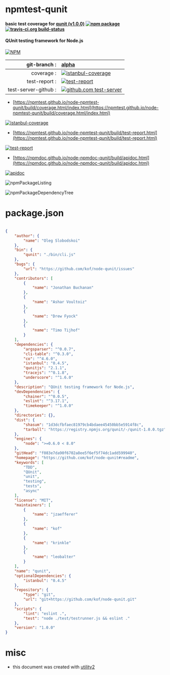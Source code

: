 # npmtest-qunit

#### basic test coverage for  [qunit (v1.0.0)](https://github.com/kof/node-qunit#readme)  [![npm package](https://img.shields.io/npm/v/npmtest-qunit.svg?style=flat-square)](https://www.npmjs.org/package/npmtest-qunit) [![travis-ci.org build-status](https://api.travis-ci.org/npmtest/node-npmtest-qunit.svg)](https://travis-ci.org/npmtest/node-npmtest-qunit)

#### QUnit testing framework for Node.js

[![NPM](https://nodei.co/npm/qunit.png?downloads=true&downloadRank=true&stars=true)](https://www.npmjs.com/package/qunit)

| git-branch : | [alpha](https://github.com/npmtest/node-npmtest-qunit/tree/alpha)|
|--:|:--|
| coverage : | [![istanbul-coverage](https://npmtest.github.io/node-npmtest-qunit/build/coverage.badge.svg)](https://npmtest.github.io/node-npmtest-qunit/build/coverage.html/index.html)|
| test-report : | [![test-report](https://npmtest.github.io/node-npmtest-qunit/build/test-report.badge.svg)](https://npmtest.github.io/node-npmtest-qunit/build/test-report.html)|
| test-server-github : | [![github.com test-server](https://npmtest.github.io/node-npmtest-qunit/GitHub-Mark-32px.png)](https://npmtest.github.io/node-npmtest-qunit/build/app/index.html) | | build-artifacts : | [![build-artifacts](https://npmtest.github.io/node-npmtest-qunit/glyphicons_144_folder_open.png)](https://github.com/npmtest/node-npmtest-qunit/tree/gh-pages/build)|

- [https://npmtest.github.io/node-npmtest-qunit/build/coverage.html/index.html](https://npmtest.github.io/node-npmtest-qunit/build/coverage.html/index.html)

[![istanbul-coverage](https://npmtest.github.io/node-npmtest-qunit/build/screenCapture.buildCi.browser.%252Ftmp%252Fbuild%252Fcoverage.lib.html.png)](https://npmtest.github.io/node-npmtest-qunit/build/coverage.html/index.html)

- [https://npmtest.github.io/node-npmtest-qunit/build/test-report.html](https://npmtest.github.io/node-npmtest-qunit/build/test-report.html)

[![test-report](https://npmtest.github.io/node-npmtest-qunit/build/screenCapture.buildCi.browser.%252Ftmp%252Fbuild%252Ftest-report.html.png)](https://npmtest.github.io/node-npmtest-qunit/build/test-report.html)

- [https://npmdoc.github.io/node-npmdoc-qunit/build/apidoc.html](https://npmdoc.github.io/node-npmdoc-qunit/build/apidoc.html)

[![apidoc](https://npmdoc.github.io/node-npmdoc-qunit/build/screenCapture.buildCi.browser.%252Ftmp%252Fbuild%252Fapidoc.html.png)](https://npmdoc.github.io/node-npmdoc-qunit/build/apidoc.html)

![npmPackageListing](https://npmtest.github.io/node-npmtest-qunit/build/screenCapture.npmPackageListing.svg)

![npmPackageDependencyTree](https://npmtest.github.io/node-npmtest-qunit/build/screenCapture.npmPackageDependencyTree.svg)



# package.json

```json

{
    "author": {
        "name": "Oleg Slobodskoi"
    },
    "bin": {
        "qunit": "./bin/cli.js"
    },
    "bugs": {
        "url": "https://github.com/kof/node-qunit/issues"
    },
    "contributors": [
        {
            "name": "Jonathan Buchanan"
        },
        {
            "name": "Ashar Voultoiz"
        },
        {
            "name": "Drew Fyock"
        },
        {
            "name": "Timo Tijhof"
        }
    ],
    "dependencies": {
        "argsparser": "^0.0.7",
        "cli-table": "^0.3.0",
        "co": "^4.6.0",
        "istanbul": "0.4.5",
        "qunitjs": "2.1.1",
        "tracejs": "^0.1.8",
        "underscore": "^1.6.0"
    },
    "description": "QUnit testing framework for Node.js",
    "devDependencies": {
        "chainer": "^0.0.5",
        "eslint": "^3.17.1",
        "timekeeper": "^1.0.0"
    },
    "directories": {},
    "dist": {
        "shasum": "1d3dcfbfaec81979cb4bdaee45450bb5e5914f8c",
        "tarball": "https://registry.npmjs.org/qunit/-/qunit-1.0.0.tgz"
    },
    "engines": {
        "node": ">=0.6.0 < 8.0"
    },
    "gitHead": "f083e7da90f6702a8ee5f6ef5f74dc1add599940",
    "homepage": "https://github.com/kof/node-qunit#readme",
    "keywords": [
        "TDD",
        "QUnit",
        "unit",
        "testing",
        "tests",
        "async"
    ],
    "license": "MIT",
    "maintainers": [
        {
            "name": "jzaefferer"
        },
        {
            "name": "kof"
        },
        {
            "name": "krinkle"
        },
        {
            "name": "leobalter"
        }
    ],
    "name": "qunit",
    "optionalDependencies": {
        "istanbul": "0.4.5"
    },
    "repository": {
        "type": "git",
        "url": "git+https://github.com/kof/node-qunit.git"
    },
    "scripts": {
        "lint": "eslint .",
        "test": "node ./test/testrunner.js && eslint ."
    },
    "version": "1.0.0"
}
```



# misc
- this document was created with [utility2](https://github.com/kaizhu256/node-utility2)

